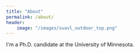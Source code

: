 ```yaml
---
title: "About"
permalink: /about/
header:
    image: "/images/suavl_outdoor_top.png"
---
```


I'm a Ph.D. candidate at the University of Minnesota.